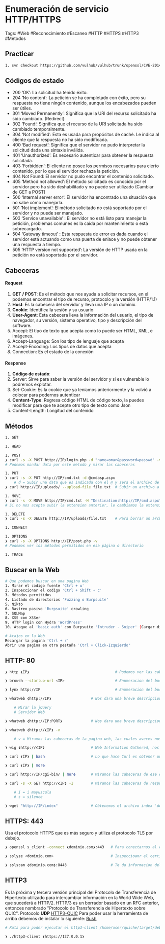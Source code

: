 # Enumeración de servicio HTTP/HTTPS 

Tags: #Web #Reconocimiento #Escaneo  #HTTP #HTTPS  #HTTP3 #Metodos

## Practicar 

```bash 
1. svn checkout https://github.com/vulhub/vulhub/trunk/openssl/CVE-2014-0160
```

## Códigos de estado 

* 200 ‘OK’: La solicitud ha tenido éxito.
* 204 ’No content’: La petición se ha completado con éxito, pero su respuesta no tiene
ningún contenido, aunque los encabezados pueden ser útiles.
* 301 ‘Moved Permanently’: Significa que la URI del recurso solicitado ha sido cambiado.
(Redirect)
* 302 ‘Found’: Significa que el recurso de la URI solicitada ha sido cambiado temporalmente.
* 304 ‘Not modified’: Esta es usada para propósitos de caché. Le indica al cliente que la
respuesta no ha sido modificada.
* 400 ‘Bad request’: Significa que el servidor no pudo interpretar la solicitud dada una
sintaxis inválida.
* 401 ‘Unauthorized’: Es necesario autenticar para obtener la respuesta solicitada.
* 403 ‘Forbidden’: El cliente no posee los permisos necesarios para cierto contenido, por lo
que el servidor rechaza la petición.
* 404 Not Found: El servidor no pudo encontrar el contenido solicitado.
* 405 ‘Method not allowed’: El método solicitado es conocido por el servidor pero ha sido
deshabilitado y no puede ser utilizado (Cambiar de GET a POST)
* 500 ‘Internal server error’: El servidor ha encontrado una situación que no sabe cómo
manejarla.
* 501 ‘Not implement’: El método solicitado no está soportado por el servidor y no puede ser
manejado.
* 503 ‘Service unavailable’ : El servidor no está listo para manejar la petición, problemas
comunes es la caída por mantenimiento o está sobrecargado.
* 504 ‘Gateway timeout’ : Esta respuesta de error es dada cuando el servidor está actuando
como una puerta de enlace y no puede obtener una respuesta a tiempo.
* 505 ‘HTTP version not supported’: La versión de HTTP usada en la petición no está
soportada por el servidor.

## Cabeceras
#### Request

1. **GET / POST**: Es el método que nos ayuda a solicitar recursos, en el podemos encontrar el tipo
de recurso, protocolo y la versión (HTTP/1.1)
2. **Host**: Es la cabecera del servidor y lleva una IP o un dominio.
3. **Cookie**: Identifica la sesión y su usuario
4. **User-Agent**: Esta cabecera lleva la información del usuario, el tipo de navegador, su
versión, sistema operativo, tipo y descripción del software.
5. Accept: El tipo de texto que acepta como lo puede ser HTML, XML, e imágenes.
6. Accept-Language: Son los tipo de lenguaje que acepta
7. Accept-Encoding: Los tipos de datos que acepta
8. Connection: Es el estado de la conexión

#### Response 

1. **Código de estado**: 
2. Server: Sirve para saber la versión del servidor y si es vulnerable lo podremos explotar.
3. Set-Cookie: Es la cookie que ya teníamos anteriormente y la volvió a colocar para podernos
autenticar
4. **Content-Type**: Regresa código HTML de código texto, la puedes modificar para que te
acepte otro tipo de texto como Json
5. Content-Length: Longitud del contenido

## Métodos

```bash 
1. GET

1. HEAD

1. POST
❯ curl -s -X POST http://IP/login.php -d "name=omar&password=passwd" -v 
# Podemos mandar data por este método y mirar las cabeceras

1. PUT
❯ curl -s -X PUT http://IP/cmd.txt -d @cmdasp.aspx
	# d = Subir una data que es indicada con el @ y sera el archivo de la cdm
❯ curl http://IP/uploads/ --upload-file file.txt  # Subir un archivo a un directorio especifico 

1. MOVE 
❯ curl -s -X MOVE http://IP/cmd.txt -H "Destination:http://IP/cmd.aspx"
# Si no nos acepta subir la extension anterior, le cambiamos la extension para subir el archivo y en la ruta donde se encuentra lo movemos a la extension del 'aspx'

1. DELETE
❯ curl -s -X DELETE http://IP/uploads/file.txt    # Para borrar un archivo en un directorio especifico 

1. CONNECT

1. OPTIONS
❯ curl -s -X OPTIONS http://IP/post.php -v
# Podemos ver los métodos permitidos en esa página o directorio 

1. TRACE
```

## Buscar en la Web

```bash 
# Que podemos buscar en una pagina Web
1. Mirar el codigo fuente 'Ctrl + u'
2. Inspeccionar el codigo 'Ctrl + Shift + c'
3. Métodos permitidos
4. Listado de directorios 'Fuzzing o Burpsuite'
5. Nikto
6. Rastreo pasivo 'Burpsuite' crawling
7. SQLMap
8. XSS con XSSer
9. HTTP login con Hydra 'WordPress'
10. Ataque al 'basic auth' con Burpsuite 'Intruder - Sniper' (Cargar diccionario y Payload Processing 'add prefix=admin:' y 'Encode=base64')

# Atajos en la Web
Recargar la pagina 'Ctrl + r'
Abrir una pagina en otra pestaña 'Ctrl + Click-Izquierdo'
```

## HTTP: 80

```bash
❯ http ❮IP❯                                       # Podemos ver las cabeceras 
```

```bash 
❯ browsh --startup-url <IP>                       # Enumeracion del buscador de un Apache en fomra de GUI
```

```bash 
❯ lynx http://IP                                  # Enumeracion del buscador en fomra de GUI
```

```bash
❯ whatweb ❮http://IP❯                  # Nos dara una breve descripcion del gestor de contenidos del puerto 80

	# Mirar la jQuery
	# Servidor Web
```

```bash
❯ whatweb ❮http://IP:PORT❯             # Nos dara una breve descripcion del gestor de contenidos por un puerto especifico
```

```bash
❯ whatweb ❮http://❮IP❯ -v

	# v = Miramos las cabeceras de la pagina web, las cuales aveces nos revelan cosas
```

```bash 
❯ wig ❮http://❮IP❯                     # Web Information Gathered, nos reporta las versiones de los servicios en la web
```

```bash
❯ curl ❮IP❯ | bash                     # Lo que hace Curl es obtener un index.html del servidor y despues con el bash haremos que nos interprete la data en bash

❯ curl ❮IP❯ | more       

❯ curl http://IP/cgi-bin/ | more       # Miramos las cabeceras de ese directorio
```

```bash
❯ curl -s -X GET http://❮IP❯ -I        # Miramos las cabeceras de respuesta de la pagina web 

	# I = i mayuscula
	# s = silence
```

```bash 
❯ wget "http://IP/index"               # Obtenemos el archivo index 'descargamos'
```

## HTTPS: 443 

Usa el protocolo HTTPS que es más seguro y utiliza el protocolo TLS por debajo.
```bash
❯ openssl s_client -connect ❮dominio.com❯:443   # Para conectarnos al openssl e inspeccionar el certificado

❯ sslyze <dominio.com>                          # Inspeccioanr el certificado SSL
```

```bash
❯ sslscan ❮dominio.com❯:8443                    # Te da informacion del ssl de la maquina y si detecta alguna vulnerabilidad te la representa, podemos colocar el puerto si no es el comun 443
```

## HTTP3

Es la próxima y tercera versión principal del Protocolo de Transferencia de Hipertexto utilizado para intercambiar información en la World Wide Web, que sucederá a HTTP/2. HTTP/3 es un borrador basado en un RFC anterior, entonces nombrado "Protocolo de Transferencia de Hipertexto sobre QUIC". 
	Protocolo **UDP**
    [HTTP3-QUIC](https://github.com/cloudflare/quiche)
Para poder usar la herramienta de arriba debemos de instalar lo siguiente:
	[Rush](https://github.com/rust-lang/rustup/issues/686)

```bash
# Ruta para poder ejecutar el http3-client /home/user/quiche/target/debug/examples

❯ ./http3-client ❮https://127.0.0.1❯
```